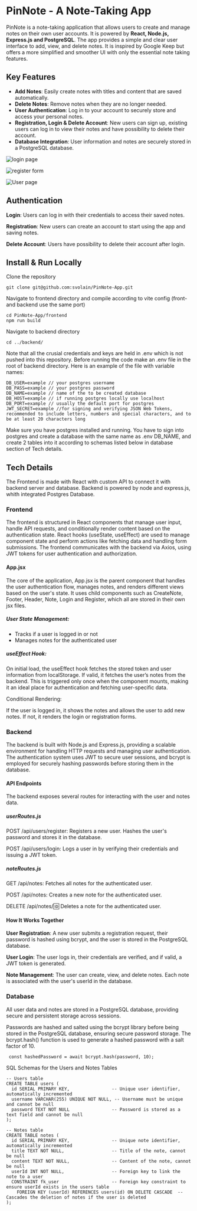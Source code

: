 # PinNote - A Note-Taking App

PinNote is a note-taking application that allows users to create and manage notes on their own user accounts. It is powered by **React, Node.js, Express.js and PostgreSQL**. The app provides a simple and clear user interface to add, view, and delete notes. It is inspired by Google Keep but offers a more simplified and smoother UI with only the essential note taking features.

## Key Features

- **Add Notes**: Easily create notes with titles and content that are saved automatically.
- **Delete Notes**: Remove notes when they are no longer needed.
- **User Authentication**: Log in to your account to securely store and access your personal notes.
- **Registration, Login & Delete Account**: New users can sign up, existing users can log in to view their notes and have possibility to delete their account.
- **Database Integration**: User information and notes are securely stored in a PostgreSQL database.

![login page](/public/login.jpg)

![register form](/public/register.jpg)

![User page](/public/notes.jpg)

## Authentication

**Login**: Users can log in with their credentials to access their saved notes.

**Registration**: New users can create an account to start using the app and saving notes.

**Delete Account**: Users have possibility to delete their account after login.

## Install & Run Locally

Clone the repository

```
git clone git@github.com:svolain/PinNote-App.git
```

Navigate to frontend directory and compile according to vite config (front- and backend use the same port)

```
cd PinNote-App/frontend
npm run build
```

Navigate to backend directory

```
cd ../backend/
```

Note that all the crusial credentials and keys are held in .env which is not pushed into this repository.
Before running the code make an .env file in the root of backend directory. Here is an example of the file with variable names:

```
DB_USER=example // your postgres username
DB_PASS=example // your postgres password
DB_NAME=example // name of the to be created database
DB_HOST=example // if running postgres locally use localhost
DB_PORT=example // usually the default port for postgres
JWT_SECRET=example //for signing and verifying JSON Web Tokens, recommended to include letters, numbers and special characters, and to be at least 20 characters long
```

Make sure you have postgres installed and running. You have to sign into postgres and create a database with the same name as .env DB_NAME, and create 2 tables into it according to schemas listed below in database section of Tech details.

## Tech Details

The Frontend is made with React with custom API to connect it with backend server and database. Backend is powered by node and express.js, whith integrated Postgres Database.

### Frontend

The frontend is structured in React components that manage user input, handle API requests, and conditionally render content based on the authentication state. React hooks (useState, useEffect) are used to manage component state and perform actions like fetching data and handling form submissions. The frontend communicates with the backend via Axios, using JWT tokens for user authentication and authorization.

#### App.jsx

The core of the application, App.jsx is the parent component that handles the user authentication flow, manages notes, and renders different views based on the user's state. It uses child components such as CreateNote, Footer, Header, Note, Login and Register, which all are stored in their own jsx files.

##### User State Management:

- Tracks if a user is logged in or not
- Manages notes for the authenticated user

##### useEffect Hook:

On initial load, the useEffect hook fetches the stored token and user information from localStorage. If valid, it fetches the user’s notes from the backend.
This is triggered only once when the component mounts, making it an ideal place for authentication and fetching user-specific data.

Conditional Rendering:

If the user is logged in, it shows the notes and allows the user to add new notes. If not, it renders the login or registration forms.

### Backend

The backend is built with Node.js and Express.js, providing a scalable environment for handling HTTP requests and managing user authentication. The authentication system uses JWT to secure user sessions, and bcrypt is employed for securely hashing passwords before storing them in the database.

#### API Endpoints

The backend exposes several routes for interacting with the user and notes data.

##### userRoutes.js

POST /api/users/register: Registers a new user. Hashes the user's password and stores it in the database.

POST /api/users/login: Logs a user in by verifying their credentials and issuing a JWT token.

##### noteRoutes.js

GET /api/notes: Fetches all notes for the authenticated user.

POST /api/notes: Creates a new note for the authenticated user.

DELETE /api/notes/:id: Deletes a note for the authenticated user.

#### How It Works Together

**User Registration**: A new user submits a registration request, their password is hashed using bcrypt, and the user is stored in the PostgreSQL database.

**User Login**: The user logs in, their credentials are verified, and if valid, a JWT token is generated.

**Note Management**: The user can create, view, and delete notes. Each note is associated with the user's userId in the database.

### Database

All user data and notes are stored in a PostgreSQL database, providing secure and persistent storage across sessions.

Passwords are hashed and salted using the bcrypt library before being stored in the PostgreSQL database, ensuring secure password storage. The bcrypt.hash() function is used to generate a hashed password with a salt factor of 10.

```
 const hashedPassword = await bcrypt.hash(password, 10);
```

SQL Schemas for the Users and Notes Tables

```
-- Users table
CREATE TABLE users (
  id SERIAL PRIMARY KEY,                -- Unique user identifier, automatically incremented
  username VARCHAR(255) UNIQUE NOT NULL, -- Username must be unique and cannot be null
  password TEXT NOT NULL                -- Password is stored as a text field and cannot be null
);

-- Notes table
CREATE TABLE notes (
  id SERIAL PRIMARY KEY,                -- Unique note identifier, automatically incremented
  title TEXT NOT NULL,                  -- Title of the note, cannot be null
  content TEXT NOT NULL,                -- Content of the note, cannot be null
  userId INT NOT NULL,                  -- Foreign key to link the note to a user
  CONSTRAINT fk_user                    -- Foreign key constraint to ensure userId exists in the users table
    FOREIGN KEY (userId) REFERENCES users(id) ON DELETE CASCADE  -- Cascades the deletion of notes if the user is deleted
);
```